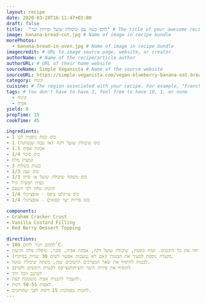 ```yaml
---
layout: recipe
date: 2020-03-28T16:11:47+03:00
draft: false    
title:  "לחם בננה עם שיבולת שועל ופירות יער" # The title of your awesome recipe
image: banana-bread-cut.jpg # Name of image in recipe bundle
morePhotos: 
  - banana-bread-in-oven.jpg # Name of image in recipe bundle
imagecredit: # URL to image source page, website, or creator
authorName: # Name of the recipe/article author
authorURL: # URL of their home website
sourceName: Simple Veganista # Name of the source website
sourceURL: https://simple-veganista.com/vegan-blueberry-banana-oat-bread/ 
category: קינוח
cuisine: # The region associated with your recipe. For example, "French", Mediterranean", or "American".
tags: # You don't have to have 3, feel free to have 10, 1, or none
  - קינוח
  - אפיה 
yield: 8
prepTime: 15
cookTime: 45

ingredients:
- 1 כוס קמח כוסמין לבן
- 1 כוס שיבולת שועל דקה (או עבה שנטחנה)
- 1.5 אבקת אפיה
- 1/4 כוס סוכר
- קמצוץ מלח
- 3 בננות בשלות
- 1/3 כוס שמן
- 1/3 כוס משקה שיבולת שועל או סויה 
- כפית תמצית וניל
- קינמון טחון לפי הטעם
- 1/4 כוס צו׳קלט ציפס - אופציונלי
- 1/4 כוס פירות יער קפואים - אופציונלי

components:
- Graham Cracker Crust
- Vanilla Custard Filling
- Red Berry Dessert Topping

directions:
- לחמם תנור לחום 180˚C.
- בקערה לערבב יחד את כל היבשים. קמח כוסמין, שיבולת שועל דקה, אבקת אפיה, סוכר, טיפלה מלח וקינמון.
- בקערה נוספת למעוך את הבננות (אם לא נמעכות אפשר לשים 30 שניות במיקרו).
- לבננות להוסיף את שאר המצרכים הרטובים שמן, משקה שיבולת שועל.
- להוסיף את פירות היער והצ׳וקלטצ׳יפס לקערת היבשים ולערבב
- לערבב הכל יחד
- להעביר לתבנית אפיה משומנת קצת.
- לאפות 50-55 דקות.
- לחכות בסבלנות 15 דקות לפני שחותכים.
---
```


